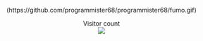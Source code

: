 <p align="center">
  (https://github.com/programmister68/programmister68/fumo.gif)  
</p>

<p align="center"> 
  Visitor count<br>
  <img src="https://profile-counter.glitch.me/programmister68/count.svg" />
</p>
